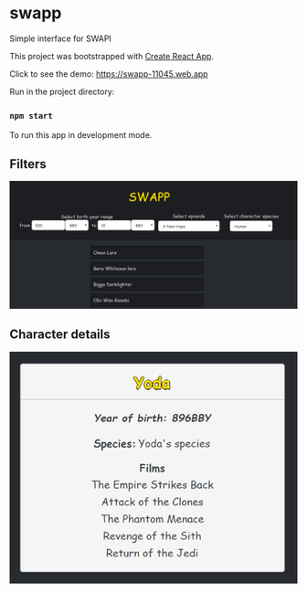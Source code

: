 # swapp
Simple interface for SWAPI

This project was bootstrapped with [Create React App](https://github.com/facebook/create-react-app).

Click to see the demo: https://swapp-11045.web.app

Run in the project directory:

### `npm start`

To run this app in development mode.

## Filters

![](screens/screen2.png)

## Character details

![](screens/screen.png)
